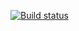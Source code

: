 [![Build status](https://ci.appveyor.com/api/projects/status/4ob3oj5y5ux7w0ap?svg=true)](https://ci.appveyor.com/project/nicklada/autohw3)
